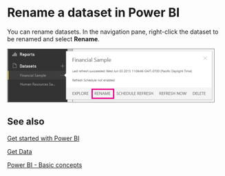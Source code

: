 ﻿<properties 
   pageTitle="Rename a dataset in Power BI"
   description="Rename a dataset in Power BI"
   services="powerbi" 
   documentationCenter="" 
   authors="maggiesMSFT" 
   manager="mblythe" 
   editor=""
   tags=""/>
 
<tags
   ms.service="powerbi"
   ms.devlang="NA"
   ms.topic="article"
   ms.tgt_pltfrm="NA"
   ms.workload="powerbi"
   ms.date="10/14/2015"
   ms.author="maggies"/>

# Rename a dataset in Power BI

You can rename datasets. In the navigation pane, right-click the dataset to be renamed and select **Rename**.

![](media/powerbi-service-rename-a-dataset-in-power-bi/PBI_DatasetFlyoutRename.png)

## See also

[Get started with Power BI](powerbi-service-get-started.md)

[Get Data](powerbi-service-get-data.md)

[Power BI - Basic concepts](powerbi-service-basic-concepts.md)

